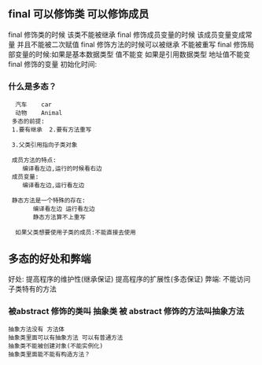 ## final    可以修饰类    可以修饰成员
final 修饰类的时候  该类不能被继承
final 修饰成员变量的时候   该成员变量变成常量 并且不能被二次赋值
final 修饰方法的时候可以被继承  不能被重写
final 修饰局部变量的时候:如果是基本数据类型  值不能变  如果是引用数据类型  地址值不能变
final 修饰的变量 初始化时间:

###  什么是多态？
      汽车    car         
      动物    Animal 
     多态的前提:
     1.要有继承  2.要有方法重写
     
     3.父类引用指向子类对象
     
     成员方法的特点:
        编译看左边,运行的时候看右边
     成员变量:
        编译看左边,运行看左边
        
     静态方法是一个特殊的存在:
           编译看左边 运行看左边
           静态方法算不上重写   
      
      如果父类想要使用子类的成员:不能直接去使用
      
  
  
  
## 多态的好处和弊端
  好处:
    提高程序的维护性(继承保证)
    提高程序的扩展性(多态保证)
  弊端:
    不能访问子类特有的方法
   
###  被abstract 修饰的类叫 抽象类  被 abstract 修饰的方法叫抽象方法
    抽象方法没有 方法体
    抽象类里面可以有抽象方法 可以有普通方法
    抽象类不能被创建对象(不能实例化)
    抽象类里面能不能有构造方法？
    
    
    